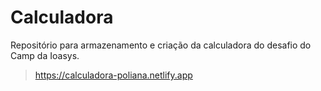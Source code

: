 # Calculadora

Repositório para armazenamento e criação da calculadora do desafio do Camp da Ioasys.
> https://calculadora-poliana.netlify.app

